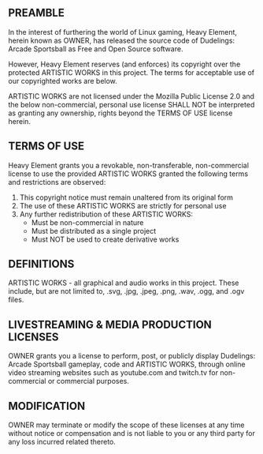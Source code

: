 PREAMBLE
--------
In the interest of furthering the world of Linux gaming, Heavy Element, herein
known as OWNER, has released the source code of Dudelings: Arcade Sportsball
as Free and Open Source software.

However, Heavy Element reserves (and enforces) its copyright over the protected
ARTISTIC WORKS in this project. The terms for acceptable use of our copyrighted
works are below.

ARTISTIC WORKS are not licensed under the Mozilla Public License 2.0 and the 
below non-commercial, personal use license SHALL NOT be interpreted as granting 
any ownership, rights beyond the TERMS OF USE license herein.

TERMS OF USE
------------
Heavy Element grants you a revokable, non-transferable, non-commercial license to 
use the provided ARTISTIC WORKS granted the following terms and restrictions are
observed:

 1. This copyright notice must remain unaltered from its original form
 2. The use of these ARTISTIC WORKS are strictly for personal use
 3. Any further redistribution of these ARTISTIC WORKS:
    * Must be non-commercial in nature
    * Must be distributed as a single project
    * Must NOT be used to create derivative works

DEFINITIONS
-----------
ARTISTIC WORKS - all graphical and audio works in this project. These include,
but are not limited to, .svg, .jpg, .jpeg, .png, .wav, .ogg, and .ogv files.

LIVESTREAMING & MEDIA PRODUCTION LICENSES
-----------------------------------------
OWNER grants you a license to perform, post, or publicly display Dudelings: 
Arcade Sportsball gameplay, code and ARTISTIC WORKS, through online video 
streaming websites such as youtube.com and twitch.tv for non-commercial or 
commercial purposes.

MODIFICATION
------------
OWNER may terminate or modify the scope of these licenses at any time without 
notice or compensation and is not liable to you or any third party for any loss
incurred related thereto.
